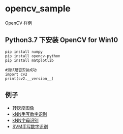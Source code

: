 # opencv_sample
OpenCV 样例

## Python3.7 下安装 OpenCV for Win10
```shell
pip install numpy
pip install opencv-python
pip install matplotlib

#测试是否安装成功
import cv2
print(cv2.__version__)
```

## 例子
* [转灰度图像](gray/main.py)
* [kNN手写数字识别](knn_ocr_digit/main.py)
* [kNN字母识别](knn_ocr_alphabet/main.py)
* [SVM手写数字识别](svm_ocr_digit/main.py)
